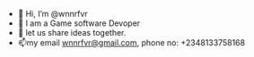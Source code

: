 - 👋 Hi, I’m @wnnrfvr
- 👀 I am a Game software Devoper
- 💞️ let us share ideas together.
- 📫my email wnnrfvr@gmail.com,  phone no: +2348133758168

<!---
wnnrfvr/wnnrfvr is a ✨ special ✨ repository because its `README.md` (this file) appears on your GitHub profile.
You can click the Preview link to take a look at your changes.
--->

